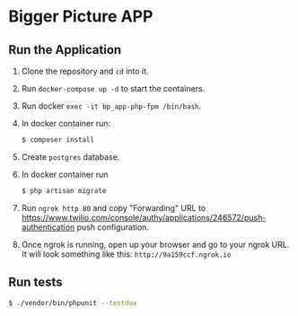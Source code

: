 # Bigger Picture APP

## Run the Application

1. Clone the repository and `cd` into it.
1. Run `docker-compose up -d` to start the containers.
1. Run docker `exec -it bp_app-php-fpm /bin/bash`.
1. In docker container run:

    ```bash
    $ composer install
    ```

1. Create `postgres` database.
1. In docker container run
    ```bash
    $ php artisan migrate
    ```
1. Run `ngrok http 80` and copy "Forwarding" URL to https://www.twilio.com/console/authy/applications/246572/push-authentication push configuration.
1. Once ngrok is running, open up your browser and go to your ngrok URL. It will look something like this: `http://9a159ccf.ngrok.io`


## Run tests

```bash
$ ./vendor/bin/phpunit --testdox
```